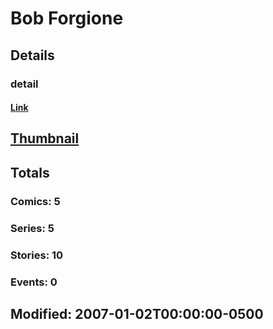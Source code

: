 # Bob  Forgione 
## Details
### detail
#### [Link](http://marvel.com/comics/creators/1530/bob_forgione?utm_campaign=apiRef&utm_source=225578a89fc76f3d20fbffda5d17a88d)
## [Thumbnail](http://i.annihil.us/u/prod/marvel/i/mg/b/40/image_not_available.jpg)
## Totals
### Comics: 5
### Series: 5
### Stories: 10
### Events: 0
## Modified: 2007-01-02T00:00:00-0500